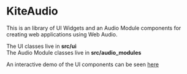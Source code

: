 KiteAudio
=========

This is an library of UI Widgets and an Audio Module components for creating web applications using Web Audio.

The UI classes live in **src/ui**\
The Audio Module classes live in **src/audio_modules**

An interactive demo of the UI components can be seen [here](https://vsm22.github.io/kiteaudio-demo/index.html)